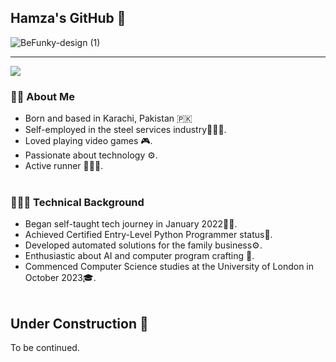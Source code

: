 ## Hamza's GitHub 👋
![BeFunky-design (1)](https://github.com/SelfTaught-HamzaCodes/SelfTaught-HamzaCodes/assets/123310424/68baab30-7915-4d3b-987b-3d16ae6796a3)
***

![](https://komarev.com/ghpvc/?username=SelfTaught-HamzaCodes&color=lightgrey&style=plastic)

### 🧑🏽 About Me
- Born and based in Karachi, Pakistan :pakistan:
- Self-employed in the steel services industry👨🏽‍💼.
- Loved playing video games 🎮.
- Passionate about technology ⚙.
- Active runner 🏃🏽‍♂️.
<br></br>
### 👨🏼‍💻 Technical Background 
- Began self-taught tech journey in January 2022👨‍🎓.
- Achieved Certified Entry-Level Python Programmer status📜.
- Developed automated solutions for the family business⚙.
- Enthusiastic about AI and computer program crafting 🤖.
- Commenced Computer Science studies at the University of London in October 2023🎓.<br></br>
## Under Construction 🚧
To be continued.
